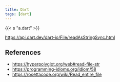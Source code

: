 ```yaml
---
title: Dart
tags: [dart]
---
```


{{< s "a.dart" >}}

<https://api.dart.dev/dart-io/File/readAsStringSync.html>

## References

- <https://hyperpolyglot.org/web#read-file-str>
- <https://programming-idioms.org/idiom/58>
- <https://rosettacode.org/wiki/Read_entire_file>
